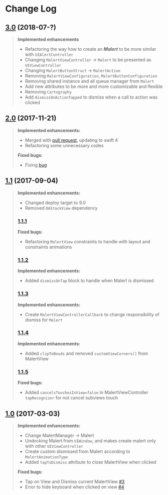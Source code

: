 # Change Log

## [3.0](https://github.com/vitormesquita/Malert/tree/3.0) (2018-07-?)
>
>**Implemented enhancements**
>
>- Refactoring the way how to create an ***Malert*** to be more similar with `UIAlertController`
>- Changing `MalertViewController` -> `Malert` to be presented as `UIViewController`
>- Changing `MalertButtonStruct` -> `MalertAction`
>- Removing `MalertViewConfiguration`, `MalertButtonConfiguration`
>- Removing shared instance and all queue manager from `Malert`
>- Add new attributes to be more and more customizable and flexible
>- Removing `Cartography`
>- Add `dismissOnActionTapped` to dismiss when a call to action was clicked
>

## [2.0](https://github.com/vitormesquita/Malert/tree/2.0) (2017-11-21)
>
> **Implemented enhancements:**
>
>- Merged with [pull request](https://github.com/vitormesquita/Malert/pull/8), updating to swift 4
>- Refactoring some unnecessary codes
>
>**Fixed bugs:**
>
>- Fixing [bug](https://github.com/vitormesquita/Malert/issues/9)
>

## [1.1](https://github.com/vitormesquita/Malert/tree/1.1) (2017-09-04)
> 
> **Implemented enhancements:**
> 
> - Changed deploy target to 9.0
> - Removed `OAStackView` dependency
> 
> ### [1.1.1](https://github.com/vitormesquita/Malert/tree/1.1.1)
> 
> **Fixed bugs:**
> 
> - Refactoring `MalertView` constraints to handle with layout and constraints animations
> 
> ### [1.1.2](https://github.com/vitormesquita/Malert/tree/1.1.2)
> 
> **Implemented enhancements:**
> 
> - Added `dismissOnTap` block to handle when Malert is dismissed
>
> ### [1.1.3](https://github.com/vitormesquita/Malert/tree/1.1.3)
> 
> **Implemented enhancements:** 
> 
> - Create `MalertViewControllerCallback` to change responsibility of dismiss for `Malert`
>
> ### [1.1.4](https://github.com/vitormesquita/Malert/tree/1.1.4)
>
> **Implemented enhancements:**
>
> - Added `clipToBouds` and removed `customViewCorners()` from MalertView
>
> ### [1.1.5](https://github.com/vitormesquita/Malert/tree/1.1.5)
>
> **Fixed bugs:**
> 
> - Added `cancelsTouchesInView=false` in MalertViewController `tapRecognizer` for not cancel subviews touch
>

## [1.0](https://github.com/vitormesquita/Malert/tree/1.0) (2017-03-03)
>
> **Implemented enhancements:**
> 
> - Change MalertManager -> Malert
> - Undocking Malert from `UIWindow`, and makes create malert only with other `UIViewController`
> - Create custom dismissed from Malert according to `MalertAnimationType`
> - Added `tapToDismiss` attribute to close MalertView when clicked
>
> **Fixed bugs:**
>
> - Tap on View and Dismiss current MalertView [#3](https://github.com/vitormesquita/Malert/issues/3)
> - Error to hide keyboard when clicked on view [#4](https://github.com/vitormesquita/Malert/issues/4)
>

